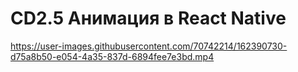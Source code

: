 # CD2.5 Анимация в React Native

https://user-images.githubusercontent.com/70742214/162390730-d75a8b50-e054-4a35-837d-6894fee7e3bd.mp4
